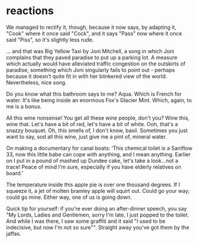 # reactions

We managed to rectify it, though, because it now says, by adapting it, "Cook" where it once said "Cock", and it says "Pass" now where it once said "Piss", so it's slightly less rude.

... and that was Big Yellow Taxi by Joni Mitchell, a song in which Joni complains that they paved paradise to put up a parking lot. A measure which actually would have alleviated traffic congestion on the outskirts of paradise, something which Joni singularly fails to point out - perhaps because it doesn’t quite fit in with her blinkered view of the world. Nevertheless, nice song.

Do you know what this bathroom says to me? Aqua. Which is French for water. It's like being inside an enormous Fox's Glacier Mint. Which, again, to me is a bonus.

All this wine nonsense! You get all these wine people, don't you? Wine this, wine that. Let's have a bit of red, let's have a bit of white. Ooh, that's a snazzy bouquet. Oh, this smells of, I don't know, basil. Sometimes you just want to say, sod all this wine, just give me a pint of, mineral water.

On making a documentary for canal boats: ‘This chemical toilet is a Saniflow 33, now this little babe can cope with anything, and I mean anything. Earlier on I put in a pound of mashed up Dundee cake, let's take a look...not a trace! Peace of mind I'm sure, especially if you have elderly relatives on board.’

The temperature inside this apple pie is over one thousand degrees. If I squeeze it, a jet of molten bramley apple will squirt out. Could go your way; could go mine. Either way, one of us is going down.

Quick tip for yourself: if you're ever doing an after-dinner speech, you say "My Lords, Ladies and Gentlemen, sorry I'm late, I just popped to the toilet. And while I was there, I saw some graffiti and it said "I used to be indecisive, but now I'm not so sure"". Straight away you've got them by the jaffas.

